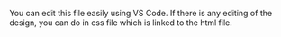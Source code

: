 You can edit this file easily using VS Code.
If there is any editing of the design, you can do in css file which is linked to the html file.
